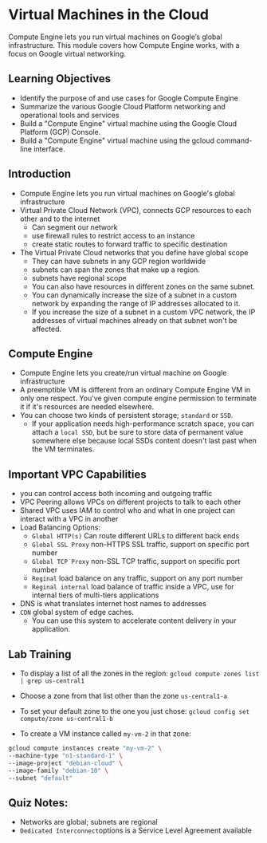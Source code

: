 # Virtual Machines in the Cloud

Compute Engine lets you run virtual machines on Google’s global infrastructure. 
This module covers how Compute Engine works, with a focus on Google virtual 
networking.

## Learning Objectives
- Identify the purpose of and use cases for Google Compute Engine
- Summarize the various Google Cloud Platform networking and operational 
  tools and services
- Build a "Compute Engine" virtual machine using the Google Cloud Platform 
  (GCP) Console.
- Build a "Compute Engine" virtual machine using the gcloud command-line 
  interface.

## Introduction
- Compute Engine lets you run virtual machines on Google's global infrastructure
- Virtual Private Cloud Network (VPC), connects GCP resources to each other 
  and to the internet
  - Can segment our network
  - use firewall rules to restrict access to an instance
  - create static routes to forward traffic to specific destination
- The Virtual Private Cloud networks that you define have global scope
  - They can have subnets in any GCP region worldwide
  - subnets can span the zones that make up a region.
  - subnets have regional scope
  - You can also have resources in different zones on the same subnet.
  - You can dynamically increase the size of a subnet in a custom network by 
    expanding the range of IP addresses allocated to it.
  - If you increase the size of a subnet in a custom VPC network, the IP 
    addresses of virtual machines already on that subnet won't be affected.

## Compute Engine
- Compute Engine lets you create/run virtual machine on Google infrastructure
- A preemptible VM is different from an ordinary Compute Engine VM in only one 
  respect. You've given compute engine permission to terminate it if 
  it's resources are needed elsewhere.
- You can choose two kinds of persistent storage; `standard` or `SSD`.
  - If your application needs high-performance scratch space, you can attach a 
    `local SSD`, but be sure to store data of permanent value somewhere else
    because local SSDs content doesn't last past when the VM terminates.

## Important VPC Capabilities
- you can control access both incoming and outgoing traffic
- VPC Peering allows VPCs on different projects to talk to each other
- Shared VPC uses IAM to control who and what in one project can interact 
  with a VPC in another
- Load Balancing Options:
  - `Global HTTP(s)` Can route different URLs to different back ends
  - `Global SSL Proxy` non-HTTPS SSL traffic, support on specific port number
  - `Global TCP Proxy` non-SSL TCP traffic, support on specific port number
  - `Reginal` load balance on any traffic, support on any port number
  - `Reginal internal` load balance of traffic inside a VPC, use for internal 
    tiers of multi-tiers applications
-  DNS is what translates internet host names to addresses
- `CDN` global system of edge caches.
  - You can use this system to accelerate content delivery in your application.
  
## Lab Training
- To display a list of all the zones in the region:
  `gcloud compute zones list | grep us-central1`

- Choose a zone from that list other than the zone `us-central1-a` 
- To set your default zone to the one you just chose:
  `gcloud config set compute/zone us-central1-b`

- To create a VM instance called `my-vm-2` in that zone:

```bash
gcloud compute instances create "my-vm-2" \
--machine-type "n1-standard-1" \
--image-project "debian-cloud" \
--image-family "debian-10" \
--subnet "default"
```

## Quiz Notes:
- Networks are global; subnets are regional
- `Dedicated Interconnect`options is a Service Level Agreement available
